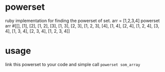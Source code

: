 powerset
========

ruby implementation for finding the powerset of set. 
arr = [1,2,3,4]
powerset arr 
#[[], [1], [2], [1, 2], [3], [1, 3], [2, 3], [1, 2, 3], [4], [1, 4], [2, 4], [1, 2, 4], [3, 4], [1, 3, 4], [2, 3, 4], [1, 2, 3, 4]]

usage
========

link this powerset to your code and simple call `powerset som_array`
